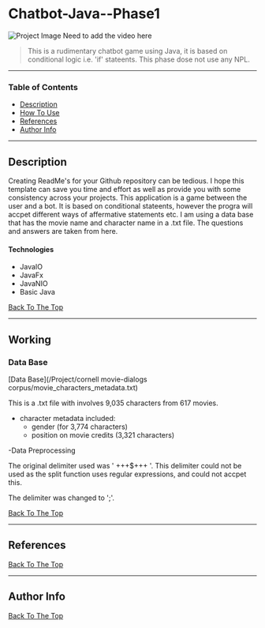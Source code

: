 # Chatbot-Java--Phase1

![Project Image](project-image-url)
Need to add the video here

> This is a rudimentary chatbot game using Java, it is based on conditional logic i.e. 'if' stateents. This phase dose not use any NPL.

---

### Table of Contents

- [Description](#description)
- [How To Use](#working)
- [References](#references)
- [Author Info](#author-info)

---

## Description

Creating ReadMe's for your Github repository can be tedious.  I hope this template can save you time and effort as well as provide you with some consistency across your projects.
This application is a game between the user and a bot. It is based on conditional stateents, however the progra will accpet different ways of affermative statements etc. I am using a data base that has the movie name and character name in a .txt file. The questions and answers are taken from here.

#### Technologies

- JavaIO
- JavaFx
- JavaNIO
- Basic Java

[Back To The Top](#Chatbot-Java--Phase1)

---

## Working

### Data Base
[Data Base](/Project/cornell movie-dialogs corpus/movie_characters_metadata.txt)

This is a .txt file with involves 9,035 characters from 617 movies. 
- character metadata included:
	- gender (for 3,774 characters)
	- position on movie credits (3,321 characters)

-Data Preprocessing 

 The original delimiter used was ' +++$+++ '. This delimiter could not be used as the split function uses regular expressions, and could not accpet this. 

 The delimiter was changed to ';'.

[Back To The Top](#Chatbot-Java--Phase1)

---

## References
[Back To The Top](#Chatbot-Java--Phase1)

---

## Author Info

[Back To The Top](#Chatbot-Java--Phase1)
